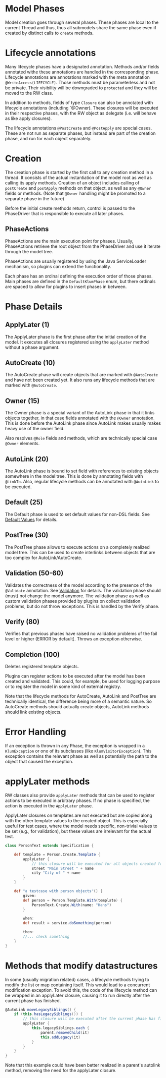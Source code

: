 Model Phases
============

Model creation goes through several phases. These phases are local to the current Thread and thus, thus all submodels share the same phase even if created by distinct calls to `create` methods.

# Lifecycle annotations

Many lifecycle phases have a designated annotation. Methods and/or fields annotated withe these annotations are handled in the
corresponding phase. Lifecycle annotations are annotations marked with the meta annotation `@WriteAccess(LIFECYCLE)`. Those 
methods must be parameterless and not be private. Their visibility will be downgraded to `protected` and they will be moved to
the RW class.

In addition to methods, fields of type `Closure` can also be annotated with lifecycle annotations (including `@Owner). These closures will be executed
in their respective phases, with the RW object as delegate (i.e. will behave as like apply closures).

The lifecycle annotations `@PostCreate` and `@PostApply` are special cases. These are not run as separate phases, but
instead are part of the creation phase, and run for each object separately. 

# Creation

The creation phase is started by the first call to any creation method in a thread. It consists of the actual instantiation of the model root as well as calling its apply methods. Creation of an object includes calling of `postCreate` and `postApply` methods on that object, as well as any `@Owner` fields or methods. (Note that `@Owner` handling might be promoted to a separate phase in the future)

Before the initial create methods return, control is passed to the PhaseDriver that is responsible to execute all
later phases.

## PhaseActions

PhaseActions are the main execution point for phases. Usually, PhaseActions retrieve the root object from the PhaseDriver and 
use it iterate through the model tree.

PhaseActions are usually registered by using the Java ServiceLoader mechanism, so plugins can extend the functionality.

Each phase has an ordinal defining the execution order of those phases. Main phases are defined in the `DefaultKlumPhase` enum, but 
there ordinals are spaced to allow for plugins to insert phases in between.

# Phase Details

## ApplyLater (1)
The ApplyLater phase is the first phase after the initial creation of the model. It executes all closures registered using the `applyLater` method without a phase argument.

## AutoCreate (10)

The AutoCreate phase will create objects that are marked with `@AutoCreate` and have not been created yet. It also runs
any lifecycle methods that are marked with `@AutoCreate`.

## Owner (15)

The Owner phase is a special variant of the AutoLink phase in that it links objects together, in that case fields
annotated with the `@Owner` annotation. This is done before the AutoLink phase since AutoLink makes usually makes
heavy use of the owner field.

Also resolves `@Role` fields and methods, which are technically special case `@Owner` elements.

## AutoLink (20)

The AutoLink phase is bound to set field with references to existing objects somewhere in the model tree. This is done
by annotating fields with `@LinkTo`. Also, regular lifecycle methods can be annotated with `@AutoLink` to be executed.

## Default (25)

The Default phase is used to set default values for non-DSL fields. See [Default Values](Default-Values.md) for details.

## PostTree (30)

The PostTree phase allows to execute actions on a completely realized model tree. This can be used
to create interlinks between objects that are too complex for AutoLink/AutoCreate.

## Validation (50-60)

Validates the correctness of the model according to the presence of the `@Validate` annotation. See [Validation](Validation.md) for details. The validation phase should (must) not change the model anymore. The validation phase as well as custom validation phases provided by plugins on collect validation problems, but do not throw exceptions. This is handled by the Verify phase.

## Verify (80)

Verifies that previous phases have raised no validation problems of the fail level or higher (ERROR by default). Throws an exception otherwise.

## Completion (100)

Deletes registered template objects.

Plugins can register actions to be executed after the model has been created and validated.
This could, for example, be used for logging purpose or to register the model in some kind of external registry.

Note that the lifecycle methods for AutoCreate, AutoLink and PostTree are technically identical, the difference being
more of a semantic nature. So AutoCreate methods should actually create objects, AutoLink methods should link existing objects.

# Error Handling

If an exception is thrown in any Phase, the exception is wrapped in a `KlumException` or one of its subclasses (like `KlumVisitorException`). This exception contains the relevant phase as well as potentially the path to the object that caused the exception.

# applyLater methods

RW classes also provide `applyLater` methods that can be used to register actions to be executed in arbitrary phases. If no phase is specified,
the action is executed in the `ApplyLater` phase. 

ApplyLater closures on templates are not executed but are copied along with the other template values to the created object. 
This is especially useful for test cases, where the model needs specific, non-trivial values to be set (e.g., for validation), but these values are irrelevant for the actual test.

```groovy
class PersonText extends Specification {

    def template = Person.Create.Template {
        applyLater {
            // this closure will be executed for all objects created from this template
            street "Main Street " + name
            city "City of " + name
        }
    }

    def "a testcase with person objects"() {
        given:
        def person = Person.Template.With(template) {
            PersonText.Create.With(name: "Hans")
        }

        when:
        def result = service.doSomething(person)

        then:
        //... check something
    }
}
```

# Methods that modify datastructures

In some (usually migration related) cases, a lifecycle methods trying to modify the list or map containing itself. This would
lead to a concurrent modification exception. To avoid this, the code of the lifecycle method can be wrapped in an applyLater closure,
causing it to run directly after the current phase has finished.

```groovy
@AutoLink moveLegacySiblings() {
    if (this.hasLegacySiblings()) {
        // this closure will be executed after the current phase has finished
        applyLater {
            this.legacySiblings.each {
                parent.removeChild(it)
                this.addLegacy(it)
            }
        }
    }
}
```

Note that this example could have been better realized in a parent's autolink method, removing the need for the applyLater closure. 